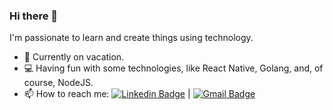### Hi there 👋

I'm passionate to learn and create things using technology.

- 🌱 Currently on vacation.
- :computer: Having fun with some technologies, like React Native, Golang, and, of course, NodeJS.
- 📫 How to reach me: [![Linkedin Badge](https://img.shields.io/badge/-Lucas%20William-blue?style=flat-square&logo=Linkedin&logoColor=white&link=https://linkedin.com/in/lucaswilliameufrasio/)](https://linkedin.com/in/lucaswilliameufrasio/)
| 
[![Gmail Badge](https://img.shields.io/badge/-lucaswilliameufrasio@gmail.com-c14438?style=flat-square&logo=Gmail&logoColor=white&link=mailto:lucaswilliameufrasio@gmail.com)](mailto:lucaswilliameufrasio@gmail.com)

